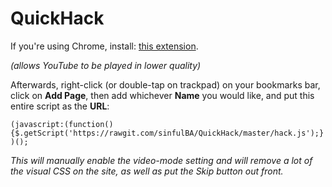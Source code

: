 # QuickHack

If you're using Chrome, install: [this extension](https://chrome.google.com/webstore/detail/h264ify/aleakchihdccplidncghkekgioiakgal?hl=en-US).

*(allows YouTube to be played in lower quality)*

Afterwards, right-click (or double-tap on trackpad) on your bookmarks bar, click on **Add Page**, then add whichever **Name** you would like, and put this entire script as the **URL**: 

```(javascript:(function(){$.getScript('https://rawgit.com/sinfulBA/QuickHack/master/hack.js');})();```

*This will manually enable the video-mode setting and will remove a lot of the visual CSS on the site, as well as put the *Skip* button out front.*

